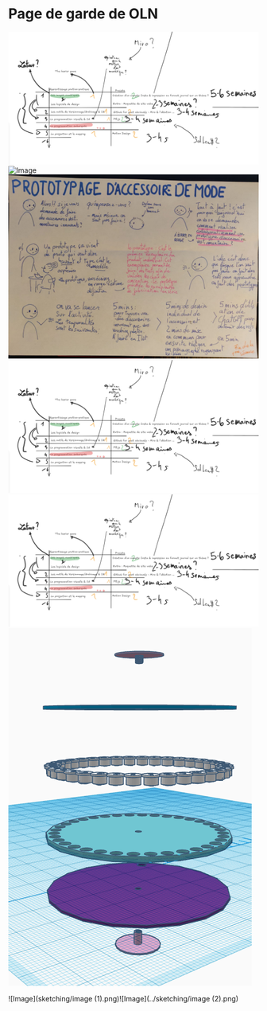 # Page de garde de OLN 
![Image](progression.png)
![Image](OLN/Suite_numérique.png)
![Image](sketching/prototype.jpeg)
![Image](OLN/progression.png)![Image](OLN/progression.png)![Image](../sketching/image.png)

![Image](sketching/image (1).png)![Image](../sketching/image (2).png)